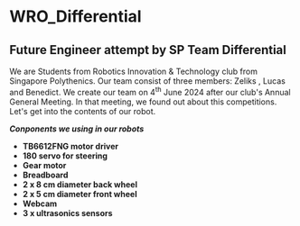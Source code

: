 # WRO_Differential

## Future Engineer attempt by SP Team Differential

We are Students from Robotics Innovation & Technology club from Singapore Polythenics. Our team consist of three members: Zeliks , Lucas and Benedict. We create our team on 4<sup>th</sup> June  2024 after our club's Annual General Meeting. In that meeting, we found out about this competitions. Let's get into the contents of our robot. 

***Conponents we using in our robots***

*	**TB6612FNG motor driver** 
*	**180 servo for steering**
*	**Gear motor**
*	**Breadboard** 
*	**2 x 8 cm diameter back wheel** 
*	**2 x 5 cm diameter front wheel**
*	**Webcam** 
*	**3 x ultrasonics sensors**
